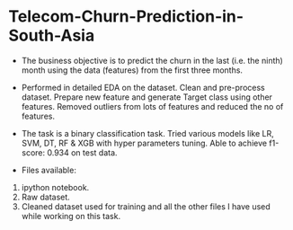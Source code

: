 # Telecom-Churn-Prediction-in-South-Asia

* The business objective is to predict the churn in the last (i.e. the ninth) month using the data (features) from the first three months.

* Performed in detailed EDA on the dataset. Clean and pre-process dataset. Prepare new feature and generate Target class using other features. Removed outliers from lots of features and reduced the no of features.

* The task is a binary classification task. Tried various models like LR, SVM, DT, RF & XGB with hyper parameters tuning. Able to achieve f1-score: 0.934 on test data.
*  Files available:
1. ipython notebook.
2. Raw dataset.
3. Cleaned dataset used for training and all the other files I have used while working on this task.

